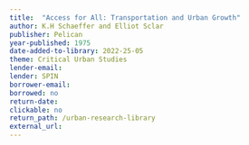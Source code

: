 ```yaml
---
title:  "Access for All: Transportation and Urban Growth"
author: K.H Schaeffer and Elliot Sclar
publisher: Pelican
year-published: 1975
date-added-to-library: 2022-25-05
theme: Critical Urban Studies
lender-email:
lender: SPIN 
borrower-email:
borrowed: no
return-date:
clickable: no
return_path: /urban-research-library
external_url: 
---
```

